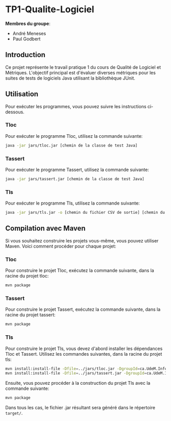 # TP1-Qualite-Logiciel

**Membres du groupe**:
- André Meneses
- Paul Godbert

## Introduction

Ce projet représente le travail pratique 1 du cours de Qualité de Logiciel et Métriques. L'objectif principal est d'évaluer diverses métriques pour les suites de tests de logiciels Java utilisant la bibliothèque JUnit.

## Utilisation

Pour exécuter les programmes, vous pouvez suivre les instructions ci-dessous.

### Tloc

Pour exécuter le programme Tloc, utilisez la commande suivante:

```sh
java -jar jars/tloc.jar [chemin de la classe de test Java]
```

### Tassert

Pour exécuter le programme Tassert, utilisez la commande suivante:

```sh
java -jar jars/tassert.jar [chemin de la classe de test Java]
```

### Tls

Pour exécuter le programme Tls, utilisez la commande suivante:

```sh
java -jar jars/tls.jar -o [chemin du fichier CSV de sortie] [chemin du répertoire]
```

## Compilation avec Maven

Si vous souhaitez construire les projets vous-même, vous pouvez utiliser Maven. Voici comment procéder pour chaque projet:

### Tloc

Pour construire le projet Tloc, exécutez la commande suivante, dans la racine du projet tloc:

```sh
mvn package
```

### Tassert

Pour construire le projet Tassert, exécutez la commande suivante, dans la racine du projet tassert:

```sh
mvn package
```

### Tls

Pour construire le projet Tls, vous devez d'abord installer les dépendances Tloc et Tassert. Utilisez les commandes suivantes, dans la racine du projet tls:

```sh
mvn install:install-file -Dfile=../jars/tloc.jar -DgroupId=ca.UdeM.Informatique -DartifactId=tloc -Dversion=0.1.0 -Dpackaging=jar
mvn install:install-file -Dfile=../jars/tassert.jar -DgroupId=ca.UdeM.Informatique -DartifactId=tassert -Dversion=0.1.0 -Dpackaging=jar
```

Ensuite, vous pouvez procéder à la construction du projet Tls avec la commande suivante:

```sh
mvn package
```

Dans tous les cas, le fichier .jar résultant sera généré dans le répertoire `target/`.
